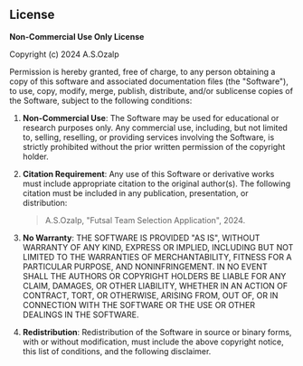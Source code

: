 ## License

**Non-Commercial Use Only License**

Copyright (c) 2024 A.S.Ozalp

Permission is hereby granted, free of charge, to any person obtaining a copy of this software and associated documentation files (the "Software"), to use, copy, modify, merge, publish, distribute, and/or sublicense copies of the Software, subject to the following conditions:

1. **Non-Commercial Use**: The Software may be used for educational or research purposes only. Any commercial use, including, but not limited to, selling, reselling, or providing services involving the Software, is strictly prohibited without the prior written permission of the copyright holder.

2. **Citation Requirement**: Any use of this Software or derivative works must include appropriate citation to the original author(s). The following citation must be included in any publication, presentation, or distribution:

   > A.S.Ozalp, "Futsal Team Selection Application", 2024.

3. **No Warranty**: THE SOFTWARE IS PROVIDED "AS IS", WITHOUT WARRANTY OF ANY KIND, EXPRESS OR IMPLIED, INCLUDING BUT NOT LIMITED TO THE WARRANTIES OF MERCHANTABILITY, FITNESS FOR A PARTICULAR PURPOSE, AND NONINFRINGEMENT. IN NO EVENT SHALL THE AUTHORS OR COPYRIGHT HOLDERS BE LIABLE FOR ANY CLAIM, DAMAGES, OR OTHER LIABILITY, WHETHER IN AN ACTION OF CONTRACT, TORT, OR OTHERWISE, ARISING FROM, OUT OF, OR IN CONNECTION WITH THE SOFTWARE OR THE USE OR OTHER DEALINGS IN THE SOFTWARE.

4. **Redistribution**: Redistribution of the Software in source or binary forms, with or without modification, must include the above copyright notice, this list of conditions, and the following disclaimer.

